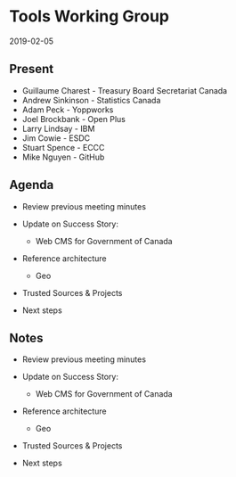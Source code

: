 # Tools Working Group
2019-02-05

## Present
* Guillaume Charest - Treasury Board Secretariat Canada
* Andrew Sinkinson - Statistics Canada
* Adam Peck - Yoppworks
* Joel Brockbank - Open Plus
* Larry Lindsay - IBM
* Jim Cowie - ESDC
* Stuart Spence - ECCC
* Mike Nguyen - GitHub

## Agenda

* Review previous meeting minutes
* Update on Success Story:
  * Web CMS for Government of Canada
* Reference architecture
  * Geo
* Trusted Sources & Projects

* Next steps

## Notes

* Review previous meeting minutes
* Update on Success Story:
  * Web CMS for Government of Canada
* Reference architecture
  * Geo
* Trusted Sources & Projects

* Next steps